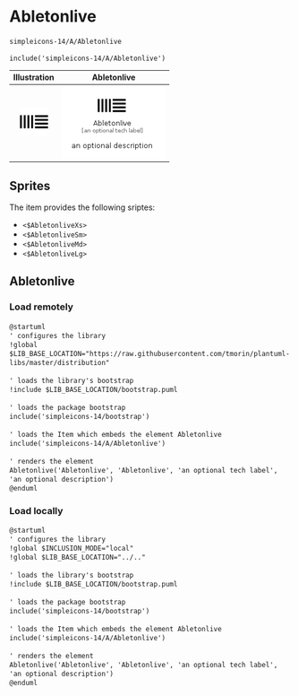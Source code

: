 # Abletonlive


```text
simpleicons-14/A/Abletonlive
```

```text
include('simpleicons-14/A/Abletonlive')
```



| Illustration | Abletonlive |
| :---: | :---: |
| ![illustration for Illustration](../../simpleicons-14/A/Abletonlive.png) | ![illustration for Abletonlive](../../simpleicons-14/A/Abletonlive.Local.png) |



## Sprites
The item provides the following sriptes:

- `<$AbletonliveXs>`
- `<$AbletonliveSm>`
- `<$AbletonliveMd>`
- `<$AbletonliveLg>`





## Abletonlive

### Load remotely
```plantuml
@startuml
' configures the library
!global $LIB_BASE_LOCATION="https://raw.githubusercontent.com/tmorin/plantuml-libs/master/distribution"

' loads the library's bootstrap
!include $LIB_BASE_LOCATION/bootstrap.puml

' loads the package bootstrap
include('simpleicons-14/bootstrap')

' loads the Item which embeds the element Abletonlive
include('simpleicons-14/A/Abletonlive')

' renders the element
Abletonlive('Abletonlive', 'Abletonlive', 'an optional tech label', 'an optional description')
@enduml
```

### Load locally
```plantuml
@startuml
' configures the library
!global $INCLUSION_MODE="local"
!global $LIB_BASE_LOCATION="../.."

' loads the library's bootstrap
!include $LIB_BASE_LOCATION/bootstrap.puml

' loads the package bootstrap
include('simpleicons-14/bootstrap')

' loads the Item which embeds the element Abletonlive
include('simpleicons-14/A/Abletonlive')

' renders the element
Abletonlive('Abletonlive', 'Abletonlive', 'an optional tech label', 'an optional description')
@enduml
```

